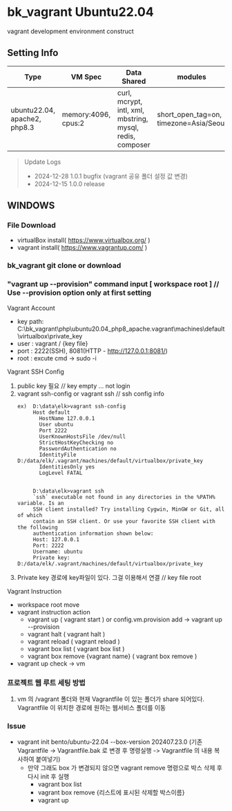 # bk_vagrant Ubuntu22.04
vagrant development environment construct

## Setting Info
Type | VM Spec | Data Shared | modules | php.ini setting
------------ | ------------- | ------------- | ------------- | -------------
ubuntu22.04, apache2, php8.3 | memory:4096, cpus:2 | curl, mcrypt, intl, xml, mbstring, mysql, redis, composer | short_open_tag=on, timezone=Asia/Seoul | 


> Update Logs
> - 2024-12-28 1.0.1 bugfix (vagrant 공유 폴더 설정 값 변경)
> - 2024-12-15 1.0.0 release


## WINDOWS

### File Download
   * virtualBox install( https://www.virtualbox.org/ )
   * vagrant install( https://www.vagrantup.com/ )
   
### bk_vagrant git clone or download
   
### "vagrant up --provision" command input [ workspace root ]  // Use --provision option only at first setting

Vagrant Account
* key path: C:\bk_vagrant\php\ubuntu20.04_php8_apache\.vagrant\machines\default\virtualbox\private_key
* user : vagrant / {key file}
* port : 2222(SSH), 8081(HTTP - http://127.0.0.1:8081/)
* root : excute cmd -> sudo -i

Vagrant SSH Config
1. public key 필요 // key empty ... not login
2. vagrant ssh-config or vagrant ssh   // ssh config info
   ```
   ex)  D:\data\elk>vagrant ssh-config
        Host default
          HostName 127.0.0.1
          User ubuntu
          Port 2222
          UserKnownHostsFile /dev/null
          StrictHostKeyChecking no
          PasswordAuthentication no
          IdentityFile D:/data/elk/.vagrant/machines/default/virtualbox/private_key
          IdentitiesOnly yes
          LogLevel FATAL


        D:\data\elk>vagrant ssh
        `ssh` executable not found in any directories in the %PATH% variable. Is an
        SSH client installed? Try installing Cygwin, MinGW or Git, all of which
        contain an SSH client. Or use your favorite SSH client with the following
        authentication information shown below:
        Host: 127.0.0.1
        Port: 2222
        Username: ubuntu
        Private key: D:/data/elk/.vagrant/machines/default/virtualbox/private_key
     ```
3. Private key 경로에 key파일이 있다. 그걸 이용해서 연결  // key file root

Vagrant Instruction
* workspace root move
* vagrant instruction action
  - vagrant up ( vagrant start ) or config.vm.provision add -> vagrant up --provision
  - vagrant halt ( vagrant halt )
  - vagrant reload ( vagrant reload )
  - vagrant box list ( vagrant box list )
  - vagrant box remove {vagrant name} ( vagrant box remove )
* vagrant up check -> vm

### 프로젝트 웹 루트 세팅 방법
1. vm 의 /vagrant 폴더와 현재 Vagrantfile 이 있는 폴더가 share 되어있다. Vagrantfile 이 위치한 경로에 원하는 웹서비스 폴더를 이동

### Issue
- vagrant init bento/ubuntu-22.04 --box-version 202407.23.0 (기존 Vagrantfile -> Vagrantfile.bak 로 변경 후 명령실행 -> Vagrantfile 의 내용 복사하여 붙여넣기)
  - 만약 그래도 box 가 변경되지 않으면 vagrant remove 명령으로 박스 삭제 후 다시 init 후 실행
    - vagrant box list
    - vagrant box remove {리스트에 표시된 삭제할 박스이름}
    - vagrant up
